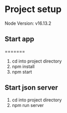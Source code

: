 # Project setup

Node Version: v16.13.2

## Start app

=======

1. cd into project directory
2. npm install
3. npm start

## Start json server

1. cd into project directory
2. npm run server
